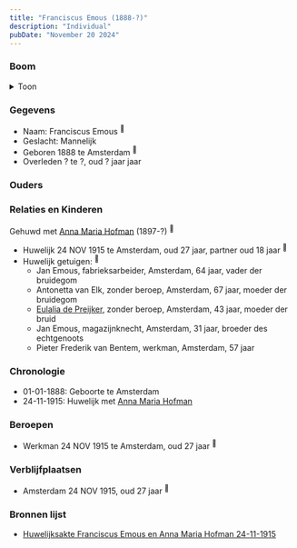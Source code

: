 ```yaml
---
title: "Franciscus Emous (1888-?)"
description: "Individual"
pubDate: "November 20 2024"
---
```


### Boom
<details><summary>Toon</summary>

![test](https://www.plantuml.com/plantuml/svg/bP5BQm8n4CVl-HI37deILhVM1ukliajxwEDGUfLiCchOF2IJHHRnkpVgKZqLUWip_vdVZyc20lUXDffHfUoUUswWvABQUbTR-Uoqyn0yjnHRQ0FRAOaWb1SQhsyq-z20GLEYfsk90dfqeTaZkzigD2U28mE0bVCI_TTEYSeYKPOPhkni1YaxCVO0dnSKCNOTwHIHBnI9cY0thgOES8BN91cCHl0xsytJObYi8k2uKQZb2R9foSjcNReGD4vdq1-Fnx0qPpl9pLsCgbhhDRToBRmZAbsKYlavpCy-hSJIMWvlt2iEBsvZkBrPF05qYrMUvkcVzCde__GMdaqFAAMoszWOFCBxnpVq9_tXHQ58aYIkxcgrtOK6jNQ7g75YxO5wlJR1MjTRWItGolZrFm00)
</details>

### Gegevens
- Naam: Franciscus Emous <sup><a href="../s00459/" style="text-decoration:none" title="Huwelijksakte Franciscus Emous en Anna Maria Hofman 24-11-1915 ">:link:</a></sup>
- Geslacht: Mannelijk
- Geboren 1888 te Amsterdam <sup><a href="../s00459/" style="text-decoration:none" title="Huwelijksakte Franciscus Emous en Anna Maria Hofman 24-11-1915 ">:link:</a></sup>
- Overleden ? te ?, oud ? jaar jaar 

### Ouders

### Relaties en Kinderen

Gehuwd met [Anna Maria Hofman](../i00276/) (1897-?) <sup><a href="../s00459/" style="text-decoration:none" title="Huwelijksakte Franciscus Emous en Anna Maria Hofman 24-11-1915 ">:link:</a></sup>
- Huwelijk 24 NOV 1915 te Amsterdam, oud 27 jaar, partner oud 18 jaar <sup><a href="../s00459/" style="text-decoration:none" title="Huwelijksakte Franciscus Emous en Anna Maria Hofman 24-11-1915 ">:link:</a></sup>
- Huwelijk getuigen:  <sup><a href="../s00459/" style="text-decoration:none" title="Huwelijksakte Franciscus Emous en Anna Maria Hofman 24-11-1915 ">:link:</a></sup>
  - Jan Emous, fabrieksarbeider, Amsterdam, 64 jaar, vader der bruidegom
  - Antonetta van Elk, zonder beroep, Amsterdam, 67 jaar, moeder der bruidegom
  - [Eulalia de Preijker](../i00274/), zonder beroep, Amsterdam, 43 jaar, moeder der bruid
  - Jan Emous, magazijnknecht, Amsterdam, 31 jaar, broeder des echtgenoots
  - Pieter Frederik van Bentem, werkman, Amsterdam, 57 jaar

### Chronologie
- 01-01-1888: Geboorte te Amsterdam
- 24-11-1915: Huwelijk met [Anna Maria Hofman](../i00276/)

### Beroepen
- Werkman 24 NOV 1915 te Amsterdam, oud 27 jaar <sup><a href="../s00459/" style="text-decoration:none" title="Huwelijksakte Franciscus Emous en Anna Maria Hofman 24-11-1915 ">:link:</a></sup>

### Verblijfplaatsen
- Amsterdam  24 NOV 1915, oud 27 jaar  <sup><a href="../s00459/" style="text-decoration:none" title="Huwelijksakte Franciscus Emous en Anna Maria Hofman 24-11-1915 ">:link:</a></sup>

### Bronnen lijst
- [Huwelijksakte Franciscus Emous en Anna Maria Hofman 24-11-1915 ](../s00459/)